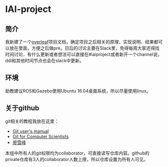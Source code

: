 # IAI-project

## 简介

我新建了一个[overleaf](https://www.overleaf.com/2352753512rbkykryzywzs)项目文档，确定项目之后相关的原理、实现说明、结果都可以放在里面，方便之后做pre。日后的讨论主要在Slack里，免得每周大家还得找时间讨论，有什么更新或者想法可以直接在#iaiproject或者新开一个channel说，ddl和其他时间节点也会在slack中更新。

## 环境

助教建议ROS和Gazebo使用Ubuntu 16.04桌面系统，所以尽量使用linux。

## 关于github

git相关的教程我放在这里：
* [Git user's manual](https://mirrors.edge.kernel.org/pub/software/scm/git/docs/user-manual.html)
* [Git for Computer Scientists](https://eagain.net/articles/git-for-computer-scientists/)
* [廖雪峰](https://www.liaoxuefeng.com/wiki/896043488029600)

本组中所有人的git权限均为collaborator，可直接读写仓库内容。github的private仓库有3人的collaborator人数上限，所以仓库设置为所有人可见。
